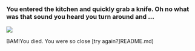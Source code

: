 ### You entered the kitchen and quickly grab a knife. Oh no what was that sound you heard you turn around and ...

![](youdied.gif)

BAM!You died. You were so close [try again?]README.md)